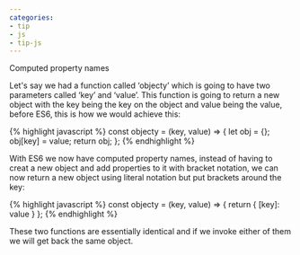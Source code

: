 ```yaml
---
categories:
- tip
- js
- tip-js
---
```


Computed property names

Let's say we had a function called ‘objecty’ which is going to have two parameters called ‘key’ and ‘value’. This function is going to return a new object with the key being the key on the object and value being the value, before ES6, this is how we would achieve this:

{% highlight javascript %}
const objecty = (key, value) => {
  let obj = {};
  obj[key] = value;
  return obj;
};
{% endhighlight %}

With ES6 we now have computed property names, instead of having to creat a new object and add properties to it with bracket notation, we can now return a new object using literal notation but put brackets around the key:

{% highlight javascript %}
const objecty = (key, value) => {
  return {
    [key]: value
  }
};
{% endhighlight %}

These two functions are essentially identical and if we invoke either of them we will get back the same object.